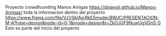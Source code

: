 Proyecto crowdfounding Manos Amigas
https://dojayuli.github.io/Manos-Amigas/ 
toda la informacion dentro del proyecto https://www.figma.com/file/VzVSklAyrRkESmsdecBWJC/PRESENTACION-M-A?type=design&node-id=0-1&mode=design&t=ZkOJUF9NuwUgVGnS-0
Esto es parte del inicio del proyecto
